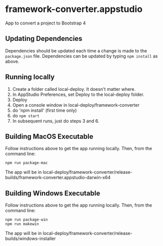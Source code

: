 # framework-converter.appstudio
App to convert a project to Bootstrap 4

## Updating Dependencies

Dependencies should be updated each time a change is made to the `package.json` file. Dependencies can be updated by typing `npm install` as above.

## Running locally

1. Create a folder called local-deploy. It doesn't matter where.
2. In AppStudio Preferences, set Deploy to the local-deploy folder.
3. Deploy
4. Open a console window in local-deploy/framework-converter
5. do 'npm install' (first time only)
6. do `npm start`
7. In subsequent runs, just do steps 3 and 6.

## Building MacOS Executable

Follow instructions above to get the app running locally. Then, from the command line:
```
npm run package-mac
```
The app will be in local-deploy/framework-converter/release-builds/framework-converter.appstudio-darwin-x64

## Building Windows Executable

Follow instructions above to get the app running locally. Then, from the command line:
```
npm run package-win
npm run makewin
```
The app will be in local-deploy/framework-converter/release-builds/windows-installer

